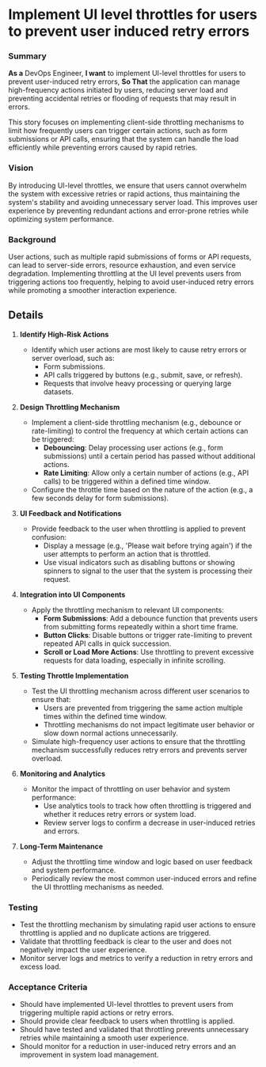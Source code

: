
# Implement UI level throttles for users to prevent user induced retry errors
### Summary
**As a** DevOps Engineer, **I want** to implement UI-level throttles for users to prevent user-induced retry errors, **So That** the application can manage high-frequency actions initiated by users, reducing server load and preventing accidental retries or flooding of requests that may result in errors.

This story focuses on implementing client-side throttling mechanisms to limit how frequently users can trigger certain actions, such as form submissions or API calls, ensuring that the system can handle the load efficiently while preventing errors caused by rapid retries.

### Vision
By introducing UI-level throttles, we ensure that users cannot overwhelm the system with excessive retries or rapid actions, thus maintaining the system's stability and avoiding unnecessary server load. This improves user experience by preventing redundant actions and error-prone retries while optimizing system performance.

### Background
User actions, such as multiple rapid submissions of forms or API requests, can lead to server-side errors, resource exhaustion, and even service degradation. Implementing throttling at the UI level prevents users from triggering actions too frequently, helping to avoid user-induced retry errors while promoting a smoother interaction experience.

## Details

1. **Identify High-Risk Actions**
   - Identify which user actions are most likely to cause retry errors or server overload, such as:
     - Form submissions.
     - API calls triggered by buttons (e.g., submit, save, or refresh).
     - Requests that involve heavy processing or querying large datasets.

2. **Design Throttling Mechanism**
   - Implement a client-side throttling mechanism (e.g., debounce or rate-limiting) to control the frequency at which certain actions can be triggered:
     - **Debouncing**: Delay processing user actions (e.g., form submissions) until a certain period has passed without additional actions.
     - **Rate Limiting**: Allow only a certain number of actions (e.g., API calls) to be triggered within a defined time window.
   - Configure the throttle time based on the nature of the action (e.g., a few seconds delay for form submissions).

3. **UI Feedback and Notifications**
   - Provide feedback to the user when throttling is applied to prevent confusion:
     - Display a message (e.g., 'Please wait before trying again') if the user attempts to perform an action that is throttled.
     - Use visual indicators such as disabling buttons or showing spinners to signal to the user that the system is processing their request.

4. **Integration into UI Components**
   - Apply the throttling mechanism to relevant UI components:
     - **Form Submissions**: Add a debounce function that prevents users from submitting forms repeatedly within a short time frame.
     - **Button Clicks**: Disable buttons or trigger rate-limiting to prevent repeated API calls in quick succession.
     - **Scroll or Load More Actions**: Use throttling to prevent excessive requests for data loading, especially in infinite scrolling.

5. **Testing Throttle Implementation**
   - Test the UI throttling mechanism across different user scenarios to ensure that:
     - Users are prevented from triggering the same action multiple times within the defined time window.
     - Throttling mechanisms do not impact legitimate user behavior or slow down normal actions unnecessarily.
   - Simulate high-frequency user actions to ensure that the throttling mechanism successfully reduces retry errors and prevents server overload.

6. **Monitoring and Analytics**
   - Monitor the impact of throttling on user behavior and system performance:
     - Use analytics tools to track how often throttling is triggered and whether it reduces retry errors or system load.
     - Review server logs to confirm a decrease in user-induced retries and errors.

7. **Long-Term Maintenance**
   - Adjust the throttling time window and logic based on user feedback and system performance.
   - Periodically review the most common user-induced errors and refine the UI throttling mechanisms as needed.

### Testing
- Test the throttling mechanism by simulating rapid user actions to ensure throttling is applied and no duplicate actions are triggered.
- Validate that throttling feedback is clear to the user and does not negatively impact the user experience.
- Monitor server logs and metrics to verify a reduction in retry errors and excess load.

### Acceptance Criteria
- Should have implemented UI-level throttles to prevent users from triggering multiple rapid actions or retry errors.
- Should provide clear feedback to users when throttling is applied.
- Should have tested and validated that throttling prevents unnecessary retries while maintaining a smooth user experience.
- Should monitor for a reduction in user-induced retry errors and an improvement in system load management.

